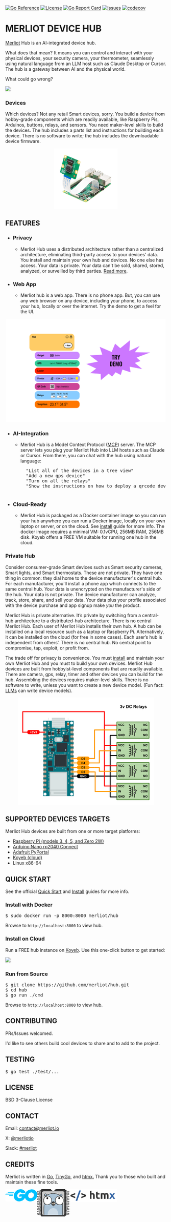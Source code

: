 [![Go Reference](https://pkg.go.dev/badge/pkg.dev.go/github.com/merliot/hub.svg)](https://pkg.go.dev/github.com/merliot/hub/pkg/device)
[![License](https://img.shields.io/github/license/merliot/hub)](#license)
[![Go Report Card](https://goreportcard.com/badge/github.com/merliot/hub)](https://goreportcard.com/report/github.com/merliot/hub)
[![Issues](https://img.shields.io/github/issues/merliot/hub)](https://github.com/merliot/hub/issues)
[![codecov](https://codecov.io/gh/merliot/hub/graph/badge.svg?token=N0ATO7YP4U)](https://codecov.io/gh/merliot/hub)

# MERLIOT DEVICE HUB

<a target="_blank" href="https://merliot.io">Merliot</a> Hub is an
AI-integrated device hub.

What does that mean?  It means you can control and interact with your physical
devices, your security camera, your thermometer, seamlessly using natural
language from an LLM host such as Claude Desktop or Cursor.  The hub is a
gateway between AI and the physical world.

What could go wrong?

<a target="_blank" href="pkg/device/docs/images/mcp-server.gif">
    <img src="pkg/device/docs/images/mcp-server.gif">
</a>

### Devices

Which devices?  Not any retail Smart devices, sorry.  You build a device from
hobby-grade components which are readily available, like Raspberry Pis,
Arduinos, buttons, relays, and sensors.  You need maker-level skills to build
the devices.  The hub includes a parts list and instructions for building each
device.  There is no software to write; the hub includes the downloadable
device firmware.

<center>
    <img src="devices/camera/images/rpi-camera.png" width="200">
</center>

## FEATURES

- ### Privacy

    - Merliot Hub uses a distributed architecture rather than a centralized
      architecture, eliminating third-party access to your devices' data. You
      install and maintain your own hub and devices.  No one else has access.  Your
      data is private.  Your data can't be sold, shared, stored, analyzed, or
      surveilled by third parties.  [Read more]().

- ### Web App

    - Merliot hub is a web app.  There is no phone app.  But, you can use any
      web browser on any device, including your phone, to access your hub,
      locally or over the internet.  Try the demo to get a feel for the UI.

<a href="https://merliot.io/demo">
    <center>
        <img src="pkg/device/docs/images/demo.svg" width="500px">
    </center>
</a>

- ### AI-Integration

	- Merliot Hub is a Model Context Protocol ([MCP](https://www.merliot.io/doc/mcp-server))
      server.  The MCP server lets you plug your Merliot Hub into LLM hosts such as
      Claude or Cursor.  From there, you can chat with the hub using natural language:

		<pre>
		"List all of the devices in a tree view"
		"Add a new gps device"
		"Turn on all the relays"
		"Show the instructions on how to deploy a qrcode device"
		</pre>

- ### Cloud-Ready

    - Merliot Hub is packaged as a Docker container image so you can run your
      hub anywhere you can run a Docker image, locally on your own laptop or
      server, or on the cloud.  See [install](https://merliot.io/doc/install) guide
      for more info.  The docker image requires a minimal VM: 0.1vCPU, 256MB RAM,
      256MB disk.  Koyeb offers a FREE VM suitable for running one hub in the
      cloud.


### Private Hub

Consider consumer-grade Smart devices such as Smart security cameras, Smart
lights, and Smart thermostats.  These are not private.  They have one thing in
common: they dial home to the device manufacturer's central hub.  For each
manufacturer, you'll install a phone app which connects to the same central hub.
Your data is unencrypted on the manufacturer's side of the hub.  Your data is
not private.  The device manufacturer can analyze, track, store, share, and
sell your data.  Your data plus your profile associated with the device
purchase and app signup make _you_ the product.

Merliot Hub is private alternative.  It’s private by switching from a
central-hub architecture to a distributed-hub architecture.  There is no
central Merliot Hub.  Each user of Merliot Hub installs their own hub.  A hub
can be installed on a local resource such as a laptop or Raspberry Pi.
Alternatively, it can be installed on the cloud (for free in some cases).  Each
user’s hub is independent from others’.  There is no central hub.  No central
point to compromise, tap, exploit, or profit from.

The trade off for privacy is convenience.  You must <a target="_blank"
href="https://www.merliot.io/doc/quick-start">install</a> and maintain your own
Merliot Hub and you must to build your own devices.  Merliot Hub devices are
built from hobbyist-level components that are readily available.  There are
camera, gps, relay, timer and other devices you can build for the hub.
Assembling the devices requires maker-level skills.  There is no software to
write, unless you want to create a new device model.  (Fun fact: <a
target="_blank" href="https://www.merliot.io/blog/2025-5-4-third-blog">LLMs</a>
can write device models).

<div style="text-align: center;">
  <img src="devices/relays/images/nano-rp2040-relays.png">
</div>

## SUPPORTED DEVICES TARGETS

Merliot Hub devices are built from one or more target platforms:

- [Raspberry Pi (models 3, 4, 5, and Zero 2W)](https://www.raspberrypi.com/)
- [Arduino Nano rp2040 Connect](https://store.arduino.cc/products/arduino-nano-rp2040-connect)
- [Adafruit PyPortal](https://www.adafruit.com/product/4116)
- [Koyeb (cloud)](https://koyeb.com)
- Linux x86-64

## QUICK START

See the official [Quick Start](https://merliot.io/doc/quick-start) and
[Install](https://merliot.io/doc/install) guides for more info.

### Install with Docker

<pre>
$ sudo docker run -p 8000:8000 merliot/hub
</pre>

Browse to `http://localhost:8000` to view hub.

### Install on Cloud

Run a FREE hub instance on [Koyeb](https://koyeb.com).  Use this one-click button to get started:

<a href="https://app.koyeb.com/deploy?name=hub&type=docker&image=merliot%2Fhub&instance_type=free&regions=was&ports=8000;http;/&env[LOG_LEVEL]=INFO&env[PING_PERIOD]=2&env[BACKGROUND]=&env[DEVICES]=&env[USER]=&env[PASSWD]=&env[WIFI_SSIDS]=&env[WIFI_PASSPHRASES]=&env[AUTO_SAVE]=false">
	<img src="https://www.koyeb.com/static/images/deploy/button.svg">
</a>

### Run from Source

<pre>
$ git clone https://github.com/merliot/hub.git
$ cd hub
$ go run ./cmd
</pre>

Browse to `http://localhost:8000` to view hub.

## CONTRIBUTING

PRs/Issues welcomed.

I'd like to see others build cool devices to share and to add to the project.

## TESTING

<pre>
$ go test ./test/...
</pre>

## LICENSE

BSD 3-Clause License

## CONTACT

Email: <a target="_blank" href="mailto:contact@merliot.io">contact@merliot.io</a>

X: [@merliotio](https://x.com/merliotio)

Slack: [#merliot](https://merliotcommunity.slack.com/messages/C06Q6QV6YSJ)

## CREDITS

Merliot is written in
	<a class="no-underline" href="https://go.dev/">Go</a>,
	<a class="no-underline" href="https://tinygo.org/">TinyGo</a>, and
	<a class="no-underline" href="https://htmx.org/">htmx.</a>
	Thank you to those who built and maintain these fine tools.

<div style="display: flex;">
	<a href="https://go.dev"><img src="pkg/device/docs/images/go-logo.png"></a>
	<a href="https://tinygo.org"><img src="pkg/device/docs/images/tinygo-logo.png"></a>
	<a href="https://htmx.org"><img src="pkg/device/docs/images/htmx-logo.png"></a>
</div>

